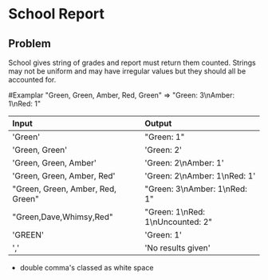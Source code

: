 # School Report

## Problem
School gives string of grades and report must return them counted. Strings may not be uniform and may have irregular values but they should all be accounted for.

#Examplar
"Green, Green, Amber, Red, Green" => "Green: 3\nAmber: 1\nRed: 1"


| Input | Output |
| :------------- | :------------- |
| 'Green' | "Green: 1" |
| 'Green, Green' | 'Green: 2' |
| 'Green, Green, Amber' | 'Green: 2\nAmber: 1' |
| 'Green, Green, Amber, Red' | 'Green: 2\nAmber: 1\nRed: 1' |
| "Green, Green, Amber, Red, Green" | "Green: 3\nAmber: 1\nRed: 1" |
| "Green,Dave,Whimsy,Red" | "Green: 1\nRed: 1\nUncounted: 2" |
| 'GREEN' | 'Green: 1' | #Case sensitivity
| ',' | 'No results given' |

* double comma's classed as white space
